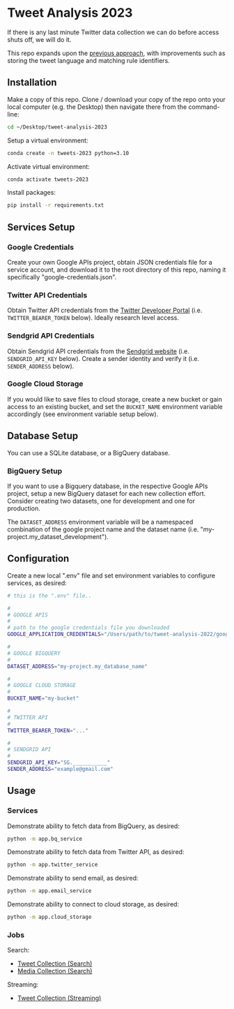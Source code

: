 # Tweet Analysis 2023

If there is any last minute Twitter data collection we can do before access shuts off, we will do it.


This repo expands upon the [previous approach](https://github.com/s2t2/tweet-analysis-2022), with improvements such as storing the tweet language and matching rule identifiers.


## Installation

Make a copy of this repo. Clone / download your copy of the repo onto your local computer (e.g. the Desktop) then navigate there from the command-line:

```sh
cd ~/Desktop/tweet-analysis-2023
```

Setup a virtual environment:

```sh
conda create -n tweets-2023 python=3.10
```

Activate virtual environment:

```sh
conda activate tweets-2023
```

Install packages:

```sh
pip install -r requirements.txt
```


## Services Setup

### Google Credentials

Create your own Google APIs project, obtain JSON credentials file for a service account, and download it to the root directory of this repo, naming it specifically "google-credentials.json".

### Twitter API Credentials

Obtain Twitter API credentials from the [Twitter Developer Portal](https://developer.twitter.com/en/portal/dashboard) (i.e. `TWITTER_BEARER_TOKEN` below). Ideally research level access.

### Sendgrid API Credentials

Obtain Sendgrid API credentials from the [Sendgrid website](https://sendgrid.com/) (i.e. `SENDGRID_API_KEY` below). Create a sender identity and verify it (i.e. `SENDER_ADDRESS` below).

### Google Cloud Storage

If you would like to save files to cloud storage, create a new bucket or gain access to an existing bucket, and set the `BUCKET_NAME` environment variable accordingly (see environment variable setup below).


## Database Setup

You can use a SQLite database, or a BigQuery database.

### BigQuery Setup

If you want to use a Bigquery database, in the respective Google APIs project, setup a new BigQuery dataset for each new collection effort. Consider creating two datasets, one for development and one for production.

The `DATASET_ADDRESS` environment variable will be a namespaced combination of the google project name and the dataset name (i.e. "my-project.my_dataset_development").

## Configuration

Create a new local ".env" file and set environment variables to configure services, as desired:

```sh
# this is the ".env" file..

#
# GOOGLE APIS
#
# path to the google credentials file you downloaded
GOOGLE_APPLICATION_CREDENTIALS="/Users/path/to/tweet-analysis-2022/google-credentials.json"

#
# GOOGLE BIGQUERY
#
DATASET_ADDRESS="my-project.my_database_name"

#
# GOOGLE CLOUD STORAGE
#
BUCKET_NAME="my-bucket"

#
# TWITTER API
#
TWITTER_BEARER_TOKEN="..."

#
# SENDGRID API
#
SENDGRID_API_KEY="SG.___________"
SENDER_ADDRESS="example@gmail.com"
```


## Usage

### Services

Demonstrate ability to fetch data from BigQuery, as desired:

```sh
python -m app.bq_service
```

Demonstrate ability to fetch data from Twitter API, as desired:

```sh
python -m app.twitter_service
```

Demonstrate ability to send email, as desired:

```sh
python -m app.email_service
```

Demonstrate ability to connect to cloud storage, as desired:

```sh
python -m app.cloud_storage
```

### Jobs

Search:

  + [Tweet Collection (Search)](app/tweet_collection/README.md)
  + [Media Collection (Search)](app/media_collection/README.md)

Streaming:
  + [Tweet Collection (Streaming)](app/tweet_streaming/README.md)
